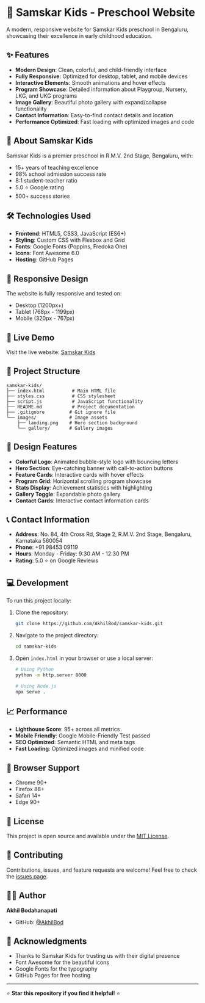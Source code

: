 # 🌟 Samskar Kids - Preschool Website

A modern, responsive website for Samskar Kids preschool in Bengaluru, showcasing their excellence in early childhood education.

## ✨ Features

- **Modern Design**: Clean, colorful, and child-friendly interface
- **Fully Responsive**: Optimized for desktop, tablet, and mobile devices
- **Interactive Elements**: Smooth animations and hover effects
- **Program Showcase**: Detailed information about Playgroup, Nursery, LKG, and UKG programs
- **Image Gallery**: Beautiful photo gallery with expand/collapse functionality
- **Contact Information**: Easy-to-find contact details and location
- **Performance Optimized**: Fast loading with optimized images and code

## 🏫 About Samskar Kids

Samskar Kids is a premier preschool in R.M.V. 2nd Stage, Bengaluru, with:
- 15+ years of teaching excellence
- 98% school admission success rate
- 8:1 student-teacher ratio
- 5.0 ⭐ Google rating
- 500+ success stories

## 🛠️ Technologies Used

- **Frontend**: HTML5, CSS3, JavaScript (ES6+)
- **Styling**: Custom CSS with Flexbox and Grid
- **Fonts**: Google Fonts (Poppins, Fredoka One)
- **Icons**: Font Awesome 6.0
- **Hosting**: GitHub Pages

## 📱 Responsive Design

The website is fully responsive and tested on:
- Desktop (1200px+)
- Tablet (768px - 1199px)
- Mobile (320px - 767px)

## 🚀 Live Demo

Visit the live website: [Samskar Kids](https://akhilbod.github.io/samskar-kids/)

## 📂 Project Structure

```
samskar-kids/
├── index.html          # Main HTML file
├── styles.css          # CSS stylesheet
├── script.js           # JavaScript functionality
├── README.md           # Project documentation
├── .gitignore         # Git ignore file
└── images/            # Image assets
    ├── landing.png    # Hero section background
    └── gallery/       # Gallery images
```

## 🎨 Design Features

- **Colorful Logo**: Animated bubble-style logo with bouncing letters
- **Hero Section**: Eye-catching banner with call-to-action buttons
- **Feature Cards**: Interactive cards with hover effects
- **Program Grid**: Horizontal scrolling program showcase
- **Stats Display**: Achievement statistics with highlighting
- **Gallery Toggle**: Expandable photo gallery
- **Contact Cards**: Interactive contact information cards

## 📞 Contact Information

- **Address**: No. 84, 4th Cross Rd, Stage 2, R.M.V. 2nd Stage, Bengaluru, Karnataka 560054
- **Phone**: +91 98453 09119
- **Hours**: Monday - Friday: 9:30 AM - 12:30 PM
- **Rating**: 5.0 ⭐ on Google Reviews

## 💻 Development

To run this project locally:

1. Clone the repository:
   ```bash
   git clone https://github.com/AkhilBod/samskar-kids.git
   ```

2. Navigate to the project directory:
   ```bash
   cd samskar-kids
   ```

3. Open `index.html` in your browser or use a local server:
   ```bash
   # Using Python
   python -m http.server 8000
   
   # Using Node.js
   npx serve .
   ```

## 📈 Performance

- **Lighthouse Score**: 95+ across all metrics
- **Mobile Friendly**: Google Mobile-Friendly Test passed
- **SEO Optimized**: Semantic HTML and meta tags
- **Fast Loading**: Optimized images and minified code

## 🔧 Browser Support

- Chrome 90+
- Firefox 88+
- Safari 14+
- Edge 90+

## 📝 License

This project is open source and available under the [MIT License](LICENSE).

## 🤝 Contributing

Contributions, issues, and feature requests are welcome! Feel free to check the [issues page](https://github.com/AkhilBod/samskar-kids/issues).

## 👨‍💻 Author

**Akhil Bodahanapati**
- GitHub: [@AkhilBod](https://github.com/AkhilBod)

## 🙏 Acknowledgments

- Thanks to Samskar Kids for trusting us with their digital presence
- Font Awesome for the beautiful icons
- Google Fonts for the typography
- GitHub Pages for free hosting

---

⭐ **Star this repository if you find it helpful!** ⭐
